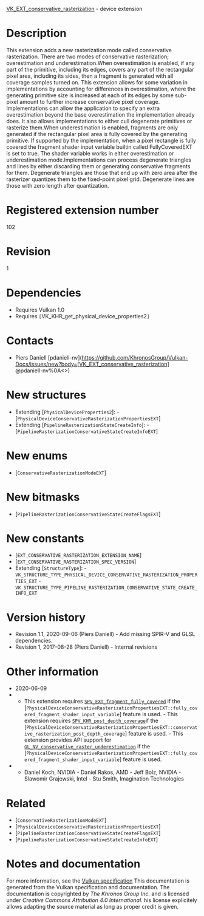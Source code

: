 [VK_EXT_conservative_rasterization](https://www.khronos.org/registry/vulkan/specs/1.3-extensions/man/html/VK_EXT_conservative_rasterization.html) - device extension

# Description
This extension adds a new rasterization mode called conservative
rasterization.
There are two modes of conservative rasterization; overestimation and
underestimation.When overestimation is enabled, if any part of the primitive, including its
edges, covers any part of the rectangular pixel area, including its sides,
then a fragment is generated with all coverage samples turned on.
This extension allows for some variation in implementations by accounting
for differences in overestimation, where the generating primitive size is
increased at each of its edges by some sub-pixel amount to further increase
conservative pixel coverage.
Implementations can allow the application to specify an extra overestimation
beyond the base overestimation the implementation already does.
It also allows implementations to either cull degenerate primitives or
rasterize them.When underestimation is enabled, fragments are only generated if the
rectangular pixel area is fully covered by the generating primitive.
If supported by the implementation, when a pixel rectangle is fully covered
the fragment shader input variable builtin called FullyCoveredEXT is set to
true.
The shader variable works in either overestimation or underestimation mode.Implementations can process degenerate triangles and lines by either
discarding them or generating conservative fragments for them.
Degenerate triangles are those that end up with zero area after the
rasterizer quantizes them to the fixed-point pixel grid.
Degenerate lines are those with zero length after quantization.

# Registered extension number
102

# Revision
1

# Dependencies
- Requires Vulkan 1.0
- Requires `[`VK_KHR_get_physical_device_properties2`]`

# Contacts
- Piers Daniell [pdaniell-nv](https://github.com/KhronosGroup/Vulkan-Docs/issues/new?body=[VK_EXT_conservative_rasterization] @pdaniell-nv%0A<<Here describe the issue or question you have about the VK_EXT_conservative_rasterization extension>>)

# New structures
- Extending [`PhysicalDeviceProperties2`]:  - [`PhysicalDeviceConservativeRasterizationPropertiesEXT`] 
- Extending [`PipelineRasterizationStateCreateInfo`]:  - [`PipelineRasterizationConservativeStateCreateInfoEXT`]

# New enums
- [`ConservativeRasterizationModeEXT`]

# New bitmasks
- [`PipelineRasterizationConservativeStateCreateFlagsEXT`]

# New constants
- [`EXT_CONSERVATIVE_RASTERIZATION_EXTENSION_NAME`]
- [`EXT_CONSERVATIVE_RASTERIZATION_SPEC_VERSION`]
- Extending [`StructureType`]:  - `VK_STRUCTURE_TYPE_PHYSICAL_DEVICE_CONSERVATIVE_RASTERIZATION_PROPERTIES_EXT`  - `VK_STRUCTURE_TYPE_PIPELINE_RASTERIZATION_CONSERVATIVE_STATE_CREATE_INFO_EXT`

# Version history
- Revision 1.1, 2020-09-06 (Piers Daniell)  - Add missing SPIR-V and GLSL dependencies. 
- Revision 1, 2017-08-28 (Piers Daniell)  - Internal revisions

# Other information
* 2020-06-09
*   - This extension requires [`SPV_EXT_fragment_fully_covered`](https://htmlpreview.github.io/?https://github.com/KhronosGroup/SPIRV-Registry/blob/master/extensions/EXT/SPV_EXT_fragment_fully_covered.html) if the [`PhysicalDeviceConservativeRasterizationPropertiesEXT::fully_covered_fragment_shader_input_variable`] feature is used.  - This extension requires [`SPV_KHR_post_depth_coverage`](https://htmlpreview.github.io/?https://github.com/KhronosGroup/SPIRV-Registry/blob/master/extensions/KHR/SPV_KHR_post_depth_coverage.html)if the [`PhysicalDeviceConservativeRasterizationPropertiesEXT::conservative_rasterization_post_depth_coverage`] feature is used.  - This extension provides API support for [`GL_NV_conservative_raster_underestimation`](https://www.khronos.org/registry/OpenGL/extensions/NV/NV_conservative_raster_underestimation.txt) if the [`PhysicalDeviceConservativeRasterizationPropertiesEXT::fully_covered_fragment_shader_input_variable`] feature is used. 
*   - Daniel Koch, NVIDIA  - Daniel Rakos, AMD  - Jeff Bolz, NVIDIA  - Slawomir Grajewski, Intel  - Stu Smith, Imagination Technologies

# Related
- [`ConservativeRasterizationModeEXT`]
- [`PhysicalDeviceConservativeRasterizationPropertiesEXT`]
- [`PipelineRasterizationConservativeStateCreateFlagsEXT`]
- [`PipelineRasterizationConservativeStateCreateInfoEXT`]

# Notes and documentation
For more information, see the [Vulkan specification](https://www.khronos.org/registry/vulkan/specs/1.3-extensions/html/vkspec.html)
This documentation is generated from the Vulkan specification and documentation.
The documentation is copyrighted by *The Khronos Group Inc.* and is licensed under *Creative Commons Attribution 4.0 International*.
his license explicitely allows adapting the source material as long as proper credit is given.
        